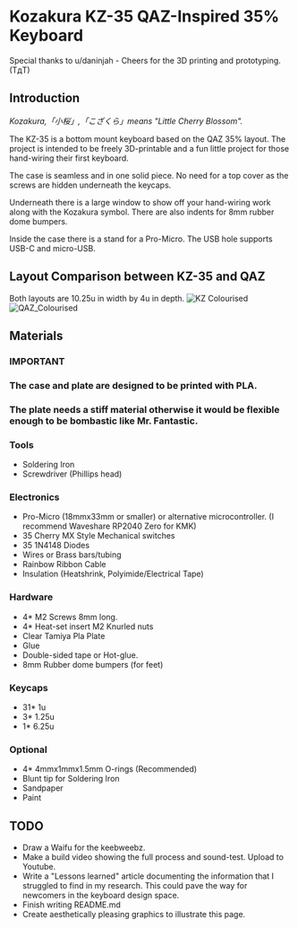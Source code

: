 # Kozakura KZ-35 QAZ-Inspired 35% Keyboard
Special thanks to u/daninjah - Cheers for the 3D printing and prototyping. (TдT)

## Introduction
_Kozakura,「小桜」,「こざくら」means "Little Cherry Blossom"._

The KZ-35 is a bottom mount keyboard based on the QAZ 35% layout. The project is intended to be freely 3D-printable and a fun little project for those hand-wiring their first keyboard.

The case is seamless and in one solid piece. No need for a top cover as the screws are hidden underneath the keycaps.

Underneath there is a large window to show off your hand-wiring work along with the Kozakura symbol. There are also indents for 8mm rubber dome bumpers.

Inside the case there is a stand for a Pro-Micro. The USB hole supports USB-C and micro-USB.

## Layout Comparison between KZ-35 and QAZ
Both layouts are 10.25u in width by 4u in depth.
![KZ Colourised](https://github.com/neulwing/Kozakura35/assets/44045041/aeb04e8d-8070-4640-9e83-52958927d973)
![QAZ_Colourised](https://github.com/neulwing/Kozakura35/assets/44045041/64552ec0-166f-4007-b365-be4237db9a1c)


## Materials
### IMPORTANT
### The case and plate are designed to be printed with PLA. ###
### The plate needs a stiff material otherwise it would be flexible enough to be bombastic like Mr. Fantastic. ###

### Tools
- Soldering Iron
- Screwdriver (Phillips head)

### Electronics
- Pro-Micro (18mmx33mm or smaller) or alternative microcontroller. (I recommend Waveshare RP2040 Zero for KMK)
- 35 Cherry MX Style Mechanical switches
- 35 1N4148 Diodes
- Wires or Brass bars/tubing
- Rainbow Ribbon Cable
- Insulation (Heatshrink, Polyimide/Electrical Tape)

### Hardware 
- 4* M2 Screws 8mm long.
- 4* Heat-set insert M2 Knurled nuts
- Clear Tamiya Pla Plate
- Glue
- Double-sided tape or Hot-glue.
- 8mm Rubber dome bumpers (for feet)

### Keycaps
- 31* 1u
- 3* 1.25u
- 1* 6.25u

### Optional
- 4* 4mmx1mmx1.5mm O-rings (Recommended)
- Blunt tip for Soldering Iron
- Sandpaper
- Paint


## TODO
- Draw a Waifu for the keebweebz.
- Make a build video showing the full process and sound-test. Upload to Youtube.
- Write a "Lessons learned" article documenting the information that I struggled to find in my research. This could pave the way for newcomers in the keyboard design space.
- Finish writing README.md
- Create aesthetically pleasing graphics to illustrate this page.


